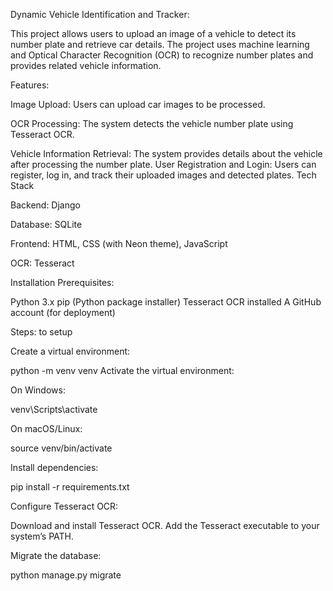 Dynamic Vehicle Identification and Tracker:


This project allows users to upload an image of a vehicle to detect its number plate and retrieve car details. The project uses machine learning and Optical Character Recognition (OCR) to recognize number plates and provides related vehicle information.

Features:

Image Upload:
Users can upload car images to be processed.


OCR Processing:
The system detects the vehicle number plate using Tesseract OCR.

Vehicle Information Retrieval:
The system provides details about the vehicle after processing the number plate.
User Registration and Login: Users can register, log in, and track their uploaded images and detected plates.
Tech Stack

Backend: Django

Database: SQLite

Frontend: HTML, CSS (with Neon theme), JavaScript

OCR: Tesseract


Installation
Prerequisites:

Python 3.x
pip (Python package installer)
Tesseract OCR installed
A GitHub account (for deployment)


Steps: to setup

Create a virtual environment:

python -m venv venv
Activate the virtual environment:

On Windows:

venv\Scripts\activate

On macOS/Linux:

source venv/bin/activate


Install dependencies:


pip install -r requirements.txt


Configure Tesseract OCR:

Download and install Tesseract OCR.
Add the Tesseract executable to your system’s PATH.

Migrate the database:


python manage.py migrate



